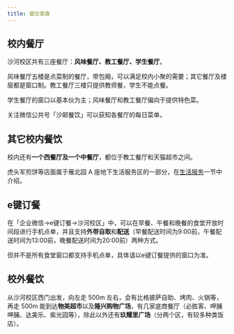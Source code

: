 ```yaml
---
title: 餐饮美食
---
```


## 校内餐厅

沙河校区共有三座餐厅：**风味餐厅、教工餐厅、学生餐厅**。

风味餐厅五楼是点菜制的餐厅，带包厢，可以满足校内小聚的需要；其它餐厅及楼层都是窗口制。教工餐厅三楼只提供教师餐，学生不能点餐。

学生餐厅的窗口以基本伙为主；风味餐厅和教工餐厅偏向于提供特色菜。

关注微信公共号「沙邮餐饮」可以获知各餐厅的每日菜单。

## 其它校内餐饮

校内还有**一个西餐厅及一个中餐厅**，都位于教工餐厅和天猫超市之间。

虎头军煎饼等店面属于雁北园 A 座地下生活服务区的一部分，在[生活服务](/沙河校区/生活服务#饮食)一节中介绍。

## e键订餐

在「企业微信->e键订餐->沙河校区」中，可以在早餐、午餐和晚餐的食堂开放时间段进行手机点单，并且支持**外带自取**和**配送**（早餐配送时间为9:00前，午餐配送时间为13:00前，晚餐配送时间为20:00前）两种方式。

但并不是所有食堂窗口都支持手机点单，具体请以e键订餐提供的窗口为准。

## 校外餐饮

从沙河校区西门出发，向左走 500m 左右，会有比格披萨自助、烤肉、火锅等，再走 500m 能到达**物美超市**以及**隆兴购物广场**，有几家底商餐厅（必胜客、呷脯呷脯、达美乐、紫光园等），除此以外还有**玖耀里广场**（分两个区，有较多种类饭店）。